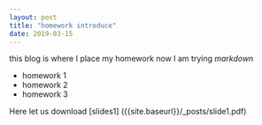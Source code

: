 ```yaml
---
layout: post
title: "homework introduce"
date: 2019-03-15
---
```



this blog is where I place my homework
now I am trying <em> markdown</em>
- homework 1
- homework 2
- homework 3

Here let us download [slides1] ({{site.baseurl}}/_posts/slide1.pdf)
